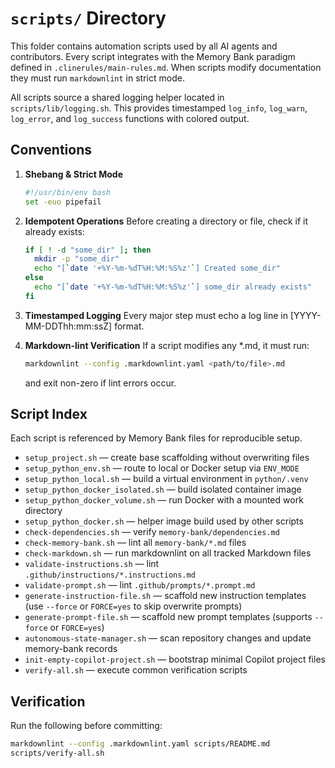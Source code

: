 # `scripts/` Directory

This folder contains automation scripts used by all AI agents and contributors.
Every script integrates with the Memory Bank paradigm defined in
`.clinerules/main-rules.md`.
When scripts modify documentation they must run `markdownlint` in strict mode.

All scripts source a shared logging helper located in `scripts/lib/logging.sh`.
This provides timestamped `log_info`, `log_warn`, `log_error`, and
`log_success` functions with colored output.

## Conventions

1. **Shebang & Strict Mode**

   ```bash
   #!/usr/bin/env bash
   set -euo pipefail
   ```

1. **Idempotent Operations**
   Before creating a directory or file, check if it already exists:

   ```bash
   if [ ! -d "some_dir" ]; then
     mkdir -p "some_dir"
     echo "[`date '+%Y-%m-%dT%H:%M:%S%z'`] Created some_dir"
   else
     echo "[`date '+%Y-%m-%dT%H:%M:%S%z'`] some_dir already exists"
   fi
   ```

1. **Timestamped Logging**
   Every major step must echo a log line in [YYYY-MM-DDThh:mm:ssZ] format.

1. **Markdown-lint Verification**
   If a script modifies any *.md, it must run:

   ```bash
   markdownlint --config .markdownlint.yaml <path/to/file>.md
   ```

   and exit non-zero if lint errors occur.

## Script Index

Each script is referenced by Memory Bank files for reproducible setup.

- `setup_project.sh` — create base scaffolding without overwriting files
- `setup_python_env.sh` — route to local or Docker setup via `ENV_MODE`
- `setup_python_local.sh` — build a virtual environment in `python/.venv`
- `setup_python_docker_isolated.sh` — build isolated container image
- `setup_python_docker_volume.sh` — run Docker with a mounted work directory
- `setup_python_docker.sh` — helper image build used by other scripts
- `check-dependencies.sh` — verify `memory-bank/dependencies.md`
- `check-memory-bank.sh` — lint all `memory-bank/*.md` files
- `check-markdown.sh` — run markdownlint on all tracked Markdown files
- `validate-instructions.sh` — lint `.github/instructions/*.instructions.md`
- `validate-prompt.sh` — lint `.github/prompts/*.prompt.md`
- `generate-instruction-file.sh` — scaffold new instruction templates (use `--force` or `FORCE=yes` to skip overwrite prompts)
- `generate-prompt-file.sh` — scaffold new prompt templates (supports `--force` or `FORCE=yes`)
- `autonomous-state-manager.sh` — scan repository changes and update memory-bank records
- `init-empty-copilot-project.sh` — bootstrap minimal Copilot project files
- `verify-all.sh` — execute common verification scripts

## Verification

Run the following before committing:

```bash
markdownlint --config .markdownlint.yaml scripts/README.md
scripts/verify-all.sh
```
